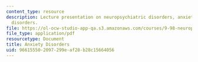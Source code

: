 ```yaml
---
content_type: resource
description: Lecture presentation on neuropsychiatric disorders, anxiety, and mood
  disorders.
file: https://ol-ocw-studio-app-qa.s3.amazonaws.com/courses/9-98-neuropharmacology-january-iap-2009/966155502097299eaf28b28c15664056_lecture_3.pdf
file_type: application/pdf
resourcetype: Document
title: Anxiety Disorders
uid: 96615550-2097-299e-af28-b28c15664056
---
```

